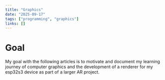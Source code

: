 ```yaml
---
title: "Graphics"
date: "2025-09-17"
tags: ["programming", "graphics"]
links: []
---
```


# Goal

My goal with the following articles is to motivate and document my learning journey of computer graphics and the development of a renderer for my esp32s3 device as part of a larger AR project.


